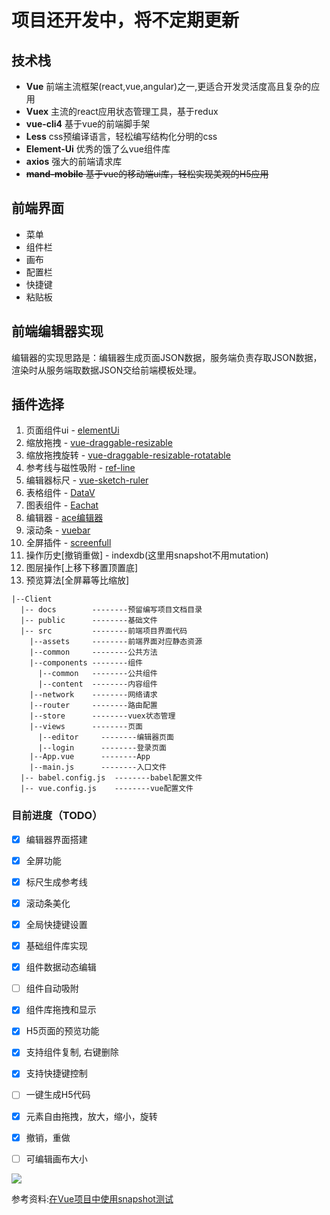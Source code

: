 # 项目还开发中，将不定期更新

## 技术栈

- **Vue** 前端主流框架(react,vue,angular)之一,更适合开发灵活度高且复杂的应用
- **Vuex** 主流的react应用状态管理工具，基于redux
- **vue-cli4** 基于vue的前端脚手架
- **Less** css预编译语言，轻松编写结构化分明的css
- **Element-Ui** 优秀的饿了么vue组件库
- **axios** 强大的前端请求库
- ~~**mand-mobile** 基于vue的移动端ui库，轻松实现美观的H5应用~~

## 前端界面
- 菜单
- 组件栏
- 画布
- 配置栏
- 快捷键
- 粘贴板

## 前端编辑器实现
编辑器的实现思路是：编辑器生成页面JSON数据，服务端负责存取JSON数据，渲染时从服务端取数据JSON交给前端模板处理。

## 插件选择
1. 页面组件ui - [elementUi](https://element.eleme.cn/2.14/#/zh-CN/component/layout)
2. 缩放拖拽 - [vue-draggable-resizable](https://github.com/mauricius/vue-draggable-resizable)
3. 缩放拖拽旋转 - [vue-draggable-resizable-rotatable](https://github.com/tmrcui/vue-draggable-resizable-rotatable)
4. 参考线与磁性吸附 - [ref-line](https://github.com/think2011/ref-line)
5. 编辑器标尺 - [vue-sketch-ruler](https://github.com/chuxiaoguo/vue-sketch-ruler)
6. 表格组件 - [DataV](https://github.com/DataV-Team/DataV)
7. 图表组件 - [Eachat](https://echarts.apache.org/zh/index.html)
11. 编辑器  - [ace编辑器](https://github.com/ajaxorg/ace)
12. 滚动条  - [vuebar](https://github.com/DominikSerafin/vuebar)
13. 全屏插件 -  [screenfull](https://github.com/sindresorhus/screenfull.js)
11. 操作历史[撤销重做] - indexdb(这里用snapshot不用mutation)
12. 图层操作[上移下移置顶置底]
13. 预览算法[全屏幕等比缩放]

```
|--Client
  |-- docs        --------预留编写项目文档目录
  |-- public      --------基础文件
  |-- src		  --------前端项目界面代码
    |--assets	  --------前端界面对应静态资源
    |--common	  --------公共方法
    |--components --------组件
      |--common	  --------公共组件
      |--content  --------内容组件
    |--network	  --------网络请求
    |--router	  --------路由配置
    |--store	  --------vuex状态管理
    |--views	  --------页面
      |--editor		--------编辑器页面
      |--login		--------登录页面
    |--App.vue		--------App
    |--main.js		--------入口文件
  |-- babel.config.js  --------babel配置文件
  |-- vue.config.js	   --------vue配置文件

```

### 目前进度（TODO）

- [x] 编辑器界面搭建
- [x] 全屏功能
- [x] 标尺生成参考线
- [x] 滚动条美化
- [x] 全局快捷键设置
- [x] 基础组件库实现
- [x] 组件数据动态编辑
- [ ] 组件自动吸附
- [x] 组件库拖拽和显示
- [x] H5页面的预览功能
- [x] 支持组件复制, 右键删除
- [x] 支持快捷键控制
- [ ] 一键生成H5代码
- [x] 元素自由拖拽，放大，缩小，旋转
- [x] 撤销，重做
- [ ] 可编辑画布大小


![](https://upload-images.jianshu.io/upload_images/1650654-08875854bf0ef478.jpg?imageMogr2/auto-orient/strip%7CimageView2/2/w/1240)




参考资料:[在Vue项目中使用snapshot测试](https://juejin.cn/post/6844903749375393800)
